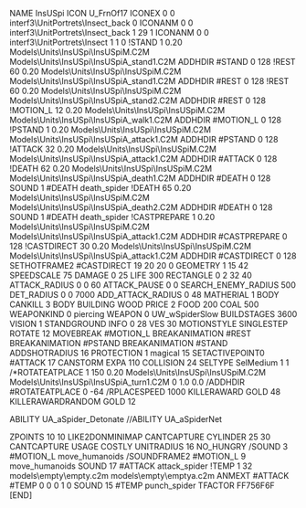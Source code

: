 NAME InsUSpi
ICON U_FrnOf17
ICONEX 0 0 interf3\UnitPortrets\Insect_back 0
ICONANM 0 0 interf3\UnitPortrets\Insect_back 1 29 1
ICONANM 0 0 interf3\UnitPortrets\Insect 1 1 0
!STAND          1 0.20 Models\Units\InsUSpi\InsUSpiM.C2M Models\Units\InsUSpi\InsUSpiA_stand1.C2M
ADDHDIR #STAND 0 128
!REST          60 0.20 Models\Units\InsUSpi\InsUSpiM.C2M Models\Units\InsUSpi\InsUSpiA_stand1.C2M
ADDHDIR #REST 0 128
!REST          60 0.20 Models\Units\InsUSpi\InsUSpiM.C2M Models\Units\InsUSpi\InsUSpiA_stand2.C2M
ADDHDIR #REST 0 128
!MOTION_L      12 0.20 Models\Units\InsUSpi\InsUSpiM.C2M Models\Units\InsUSpi\InsUSpiA_walk1.C2M
ADDHDIR #MOTION_L 0 128
!PSTAND        1  0.20 Models\Units\InsUSpi\InsUSpiM.C2M Models\Units\InsUSpi\InsUSpiA_attack1.C2M
ADDHDIR #PSTAND 0 128 
!ATTACK        32 0.20 Models\Units\InsUSpi\InsUSpiM.C2M Models\Units\InsUSpi\InsUSpiA_attack1.C2M
ADDHDIR #ATTACK 0 128
!DEATH         62 0.20 Models\Units\InsUSpi\InsUSpiM.C2M Models\Units\InsUSpi\InsUSpiA_death1.C2M
ADDHDIR #DEATH 0 128
SOUND 1 #DEATH death_spider
!DEATH         65 0.20 Models\Units\InsUSpi\InsUSpiM.C2M Models\Units\InsUSpi\InsUSpiA_death2.C2M
ADDHDIR #DEATH 0 128
SOUND 1 #DEATH death_spider
!CASTPREPARE  1 0.20 Models\Units\InsUSpi\InsUSpiM.C2M Models\Units\InsUSpi\InsUSpiA_attack1.C2M
ADDHDIR #CASTPREPARE 0 128
!CASTDIRECT   30 0.20 Models\Units\InsUSpi\InsUSpiM.C2M Models\Units\InsUSpi\InsUSpiA_attack1.C2M
ADDHDIR #CASTDIRECT 0 128
SETHOTFRAME2 #CASTDIRECT 19 20 20 0
GEOMETRY 1 15 42
SPEEDSCALE 75
DAMAGE   0 25
LIFE     300
RECTANGLE 0 2 32 40
ATTACK_RADIUS 0 0 60
ATTACK_PAUSE 0 0
SEARCH_ENEMY_RADIUS 500
DET_RADIUS 0 0 7000
ADD_ATTACK_RADIUS 0 48
MATHERIAL 1 BODY
CANKILL 3 BODY BUILDING WOOD 
PRICE 2 FOOD 200 COAL 500
WEAPONKIND 0 piercing
WEAPON 0 UW_wSpiderSlow
BUILDSTAGES 3600
VISION 1
STANDGROUND
INFO 0 28
VES 30
MOTIONSTYLE SINGLESTEP
ROTATE 12
MOVEBREAK #MOTION_L
BREAKANIMATION #REST
BREAKANIMATION #PSTAND
BREAKANIMATION #STAND
ADDSHOTRADIUS 16
PROTECTION 1 magical 15
SETACTIVEPOINT0 #ATTACK 17
CANSTORM
EXPA 110
COLLISION 24
SELTYPE SelMedium 1 1
/*ROTATEATPLACE      1 150 0.20 Models\Units\InsUSpi\InsUSpiM.C2M Models\Units\InsUSpi\InsUSpiA_turn1.C2M 0 1.0 0.0
/ADDHDIR #ROTATEATPLACE 0 -64
/RPLACESPEED         1000
KILLERAWARD             GOLD 48
KILLERAWARDRANDOM       GOLD 12

ABILITY UA_aSpider_Detonate
//ABILITY UA_aSpiderNet

ZPOINTS 10 10
LIKE2DONMINIMAP
CANTCAPTURE
CYLINDER 25 30
CANTCAPTURE
USAGE COSTLY
UNITRADIUS 16
NO_HUNGRY
/SOUND 3 #MOTION_L move_humanoids
/SOUNDFRAME2 #MOTION_L 9 move_humanoids
SOUND 17 #ATTACK attack_spider
!TEMP  1 32 models\empty\empty.c2m models\empty\emptya.c2m
ANMEXT #ATTACK #TEMP 0 0 0 1 0
SOUND 15 #TEMP punch_spider
TFACTOR FF756F6F
[END]
